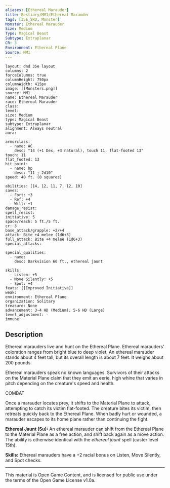```yaml
---
aliases: [Ethereal Marauder]
title: Bestiary/MM1/Ethereal Marauder
tags: [35E_SRD, Monster]
Monster: Ethereal Marauder
Size: Medium
Type: Magical Beast
Subtype: Extraplanar
CR: 3
Environnent: Ethereal Plane
Source: MM1
---
```


```statblock
layout: dnd 35e layout
columns: 2
forceColumns: true
columnHeight: 750px
columnWidth: 415px
image: [[Monsters.png]]
source: MM1
name: Ethereal Marauder
race: Ethereal Marauder
class: 
level: 
size: Medium
type: Magical Beast
subtype: Extraplanar
alignment: Always neutral
aura: 

armorclass:
  - name: AC
    desc: "14 (+1 Dex, +3 natural), touch 11, flat-footed 13"
touch: 11
flat_footed: 13
hit_point:
  - name: hp
    desc: "11 ; 2d10"
speed: 40 ft. (8 squares)

abilities: [14, 12, 11, 7, 12, 10]
saves:
  - Fort: +3
  - Ref: +4
  - Will: +1
damage_resist: 
spell_resist: 
initiative: 5
space/reach: 5 ft./5 ft.
cr: 3
base_attack/grapple: +2/+4
attack: Bite +4 melee (1d6+3)
full_attack: Bite +4 melee (1d6+3)
special_attacks: 

special_qualities:
  - name: 
    desc: Darkvision 60 ft., ethereal jaunt

skills:
  - Listen: +5
  - Move Silently: +5
  - Spot: +4
feats: [[Improved Initiative]]
weak: 
environment: Ethereal Plane
organization: Solitary
treasure: None
advancement: 3-4 HD (Medium); 5-6 HD (Large)
level_adjustment: -
immune: 
```

## Description

<p>Ethereal marauders live and hunt on the Ethereal Plane. Ethereal marauders' coloration ranges from bright blue to deep violet. An ethereal marauder stands about 4 feet tall, but its overall length is about 7 feet. It weighs about 200 pounds.</p>
<p>Ethereal marauders speak no known languages. Survivors of their attacks on the Material Plane claim that they emit an eerie, high whine that varies in pitch depending on the creature's speed and health.</p>
<p>COMBAT</p>
<p>Once a marauder locates prey, it shifts to the Material Plane to attack, attempting to catch its victim flat-footed. The creature bites its victim, then retreats quickly back to the Ethereal Plane. When badly hurt or wounded, a marauder escapes to its home plane rather than continuing the fight.</p>
<p>
            <b>Ethereal Jaunt (Su):</b> An ethereal marauder can shift from the Ethereal Plane to the Material Plane as a free action, and shift back again as a move action. The ability is otherwise identical with the <i>ethereal jaunt</i> spell (caster level 15th).</p>
<p>
            <b>Skills:</b> Ethereal marauders have a +2 racial bonus on Listen, Move Silently, and Spot checks.</p>

---

This material is Open Game Content, and is licensed for public use under
the terms of the Open Game License v1.0a.
